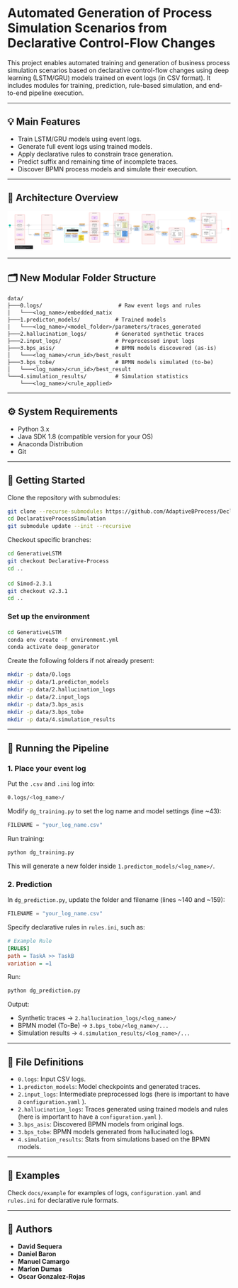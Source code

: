 # Automated Generation of Process Simulation Scenarios from Declarative Control-Flow Changes

This project enables automated training and generation of business process simulation scenarios based on declarative control-flow changes using deep learning (LSTM/GRU) models trained on event logs (in CSV format). It includes modules for training, prediction, rule-based simulation, and end-to-end pipeline execution.

---

## 💡 Main Features

* Train LSTM/GRU models using event logs.
* Generate full event logs using trained models.
* Apply declarative rules to constrain trace generation.
* Predict suffix and remaining time of incomplete traces.
* Discover BPMN process models and simulate their execution.

---

## 🧱 Architecture Overview

![Pipeline](https://github.com/AdaptiveBProcess/DeclarativeProcessSimulation/blob/main/docs/pipeline/Pipeline.png)

---

## 🗂️ New Modular Folder Structure

```
data/
├───0.logs/                        # Raw event logs and rules
│   └───<log_name>/embedded_matix 
├───1.predicton_models/           # Trained models
│   └───<log_name>/<model_folder>/parameters/traces_generated
├───2.hallucination_logs/         # Generated synthetic traces
├───2.input_logs/                 # Preprocessed input logs
├───3.bps_asis/                   # BPMN models discovered (as-is)
│   └───<log_name>/<run_id>/best_result
├───3.bps_tobe/                   # BPMN models simulated (to-be)
│   └───<log_name>/<run_id>/best_result
└───4.simulation_results/         # Simulation statistics
    └───<log_name>/<rule_applied>
```

---

## ⚙️ System Requirements

* Python 3.x
* Java SDK 1.8 (compatible version for your OS)
* Anaconda Distribution
* Git

---

## 🚀 Getting Started

Clone the repository with submodules:

```bash
git clone --recurse-submodules https://github.com/AdaptiveBProcess/DeclarativeProcessSimulation.git
cd DeclarativeProcessSimulation
git submodule update --init --recursive
```

Checkout specific branches:

```bash
cd GenerativeLSTM 
git checkout Declarative-Process
cd ..

cd Simod-2.3.1
git checkout v2.3.1
cd ..
```

### Set up the environment

```bash
cd GenerativeLSTM
conda env create -f environment.yml
conda activate deep_generator
```

Create the following folders if not already present:

```bash
mkdir -p data/0.logs
mkdir -p data/1.predicton_models
mkdir -p data/2.hallucination_logs
mkdir -p data/2.input_logs
mkdir -p data/3.bps_asis
mkdir -p data/3.bps_tobe
mkdir -p data/4.simulation_results

```

---

## 🧪 Running the Pipeline

### 1. Place your event log

Put the `.csv` and `.ini` log into:

```bash
0.logs/<log_name>/
```

Modify `dg_training.py` to set the log name and model settings (line \~43):

```python
FILENAME = "your_log_name.csv"
```

Run training:

```bash
python dg_training.py
```

This will generate a new folder inside `1.predicton_models/<log_name>/`.

### 2. Prediction

In `dg_prediction.py`, update the folder and filename (lines \~140 and \~159):

```python
FILENAME = "your_log_name.csv"
```

Specify declarative rules in `rules.ini`, such as:

```ini
# Example Rule
[RULES]
path = TaskA >> TaskB
variation = =1
```

Run:

```bash
python dg_prediction.py
```

Output:

* Synthetic traces → `2.hallucination_logs/<log_name>/`
* BPMN model (To-Be) → `3.bps_tobe/<log_name>/...`
* Simulation results → `4.simulation_results/<log_name>/...`

---

## 📁 File Definitions

* `0.logs`: Input CSV logs.
* `1.predicton_models`: Model checkpoints and generated traces.
* `2.input_logs`: Intermediate preprocessed logs (here is important to have a `configuration.yaml` ).
* `2.hallucination_logs`: Traces generated using trained models and rules (here is important to have a `configuration.yaml` ).
* `3.bps_asis`: Discovered BPMN models from original logs.
* `3.bps_tobe`: BPMN models generated from hallucinated logs.
* `4.simulation_results`: Stats from simulations based on the BPMN models.

---

## 🧪 Examples

Check `docs/example` for examples of logs, `configuration.yaml` and `rules.ini` for declarative rule formats.

---

## 👤 Authors

* **David Sequera**
* **Daniel Baron**
* **Manuel Camargo**
* **Marlon Dumas**
* **Oscar Gonzalez-Rojas**
